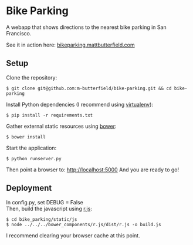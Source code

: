Bike Parking
======
A webapp that shows directions to the nearest bike parking in San Francisco.  

See it in action here: [bikeparking.mattbutterfield.com](http://bikeparking.mattbutterfield.com)

**Setup**
-
Clone the repository:

    $ git clone git@github.com:m-butterfield/bike-parking.git && cd bike-parking

Install Python dependencies (I recommend using [virtualenv](https://github.com/pypa/virtualenv)):

    $ pip install -r requirements.txt

Gather external static resources using [bower](http://bower.io/):

    $ bower install

Start the application:

    $ python runserver.py

Then point a browser to: [http://localhost:5000](http://localhost:5000) And you are ready to go!

**Deployment**
-
In config.py, set DEBUG = False  
Then, build the javascript using [r.js](http://requirejs.org/docs/optimization.html):

    $ cd bike_parking/static/js
    $ node ../../../bower_components/r.js/dist/r.js -o build.js 
I recommend clearing your browser cache at this point.

